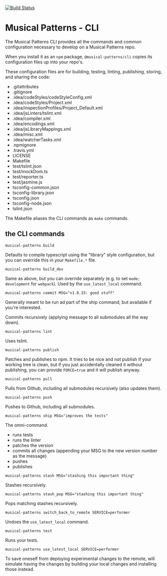 [![Build Status](https://travis-ci.com/MusicalPatterns/cli.svg?branch=master)](https://travis-ci.com/MusicalPatterns/cli)

# Musical Patterns - CLI

The Musical Patterns CLI provides all the commands and common configuration necessary to develop on a Musical Patterns repo.

When you install it as an `npm` package, `@musical-patterns/cli` copies its configuration files up into your repo's.

These configuration files are for building, testing, linting, publishing, storing, and sharing the code:

- .gitattributes
- .gitignore
- .idea/codeStyles/codeStyleConfig.xml
- .idea/codeStyles/Project.xml
- .idea/inspectionProfiles/Project_Default.xml
- .idea/jsLinters/tslint.xml
- .idea/compiler.xml
- .idea/encodings.xml
- .idea/jsLibraryMappings.xml
- .idea/misc.xml
- .idea/watcherTasks.xml
- .npmignore
- .travis.yml
- LICENSE
- Makefile
- test/tslint.json
- test/mockDom.ts
- test/reporter.ts
- test/jasmine.js
- tsconfig-common.json
- tsconfig-library.json
- tsconfig.json
- tsconfig-node.json
- tslint.json

The Makefile aliases the CLI commands as `make` commands.

## the CLI commands

`musical-patterns build`

Defaults to compile typescript using the "library" style configuration, but you can override this in your `Makefile.*` file.

`musical-patterns build_dev`

Same as above, but you can override separately (e.g. to set `mode: development` for `webpack`).
Used by the `use_latest_local` command.

`musical-patterns commit MSG="v1.0.33: good stuff"`

Generally meant to be run ad part of the ship command, but available if you're interested. 

Commits recursively (applying message to all submodules all the way down).

`musical-patterns lint`

Uses tslint.

`musical-patterns publish`

Patches and publishes to npm.
It tries to be nice and not publish if your working tree is clean, but if you just accidentally cleaned it without publishing, you can provide `FORCE=true` and it will publish anyway.

`musical-patterns pull`

Pulls from Github, including all submodules recursively (also updates them).

`musical-patterns push`

Pushes to Github, including all submodules.

`musical-patterns ship MSG="improves the tests"`

The omni-command. 

- runs tests
- runs the linter
- patches the version
- commits all changes (appending your MSG to the new version number as the message)
- pushes
- publishes

`musical-patterns stash MSG="stashing this important thing"`

Stashes recursively.

`musical-patterns stash_pop MSG="stashing this important thing"`

Pops matching stashes recursively.

`musical-patterns switch_back_to_remote SERVICE=performer`

Undoes the `use_latest_local` command.

`musical-patterns test`

Runs your tests.

`musical-patterns use_latest_local SERVICE=performer`

To save oneself from deploying experimental changes to the remote, will simulate having the changes by building your local changes and installing those instead.
